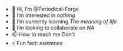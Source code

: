 - 👋 Hi, I’m @Periodical-Forge
- 👀 I’m interested in *nothing*
- 🌱 I’m currently learning *The meaning of life*
- 💞️ I’m looking to collaborate on *NA*
- 📫 How to reach me *Don't*
- ⚡ Fun fact: *existence*

<!---
Periodical-Forge/Periodical-Forge is a ✨ special ✨ repository because its `README.md` (this file) appears on your GitHub profile.
You can click the Preview link to take a look at your changes.
--->
